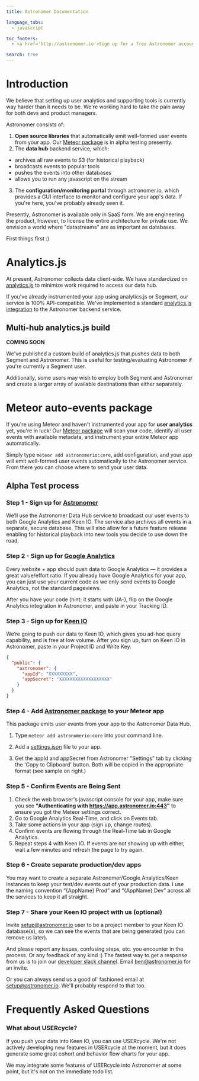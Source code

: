 ```yaml
---
title: Astronomer Documentation

language_tabs:
  - javascript

toc_footers:
  - <a href='http://astronomer.io'>Sign up for a free Astronomer account</a>

search: true
---
```


# Introduction

We believe that setting up user analytics and supporting tools is currently way
harder than it needs to be. We're working hard to take the pain away for
both devs and product managers.

Astronomer consists of:

1. **Open source libraries** that automatically emit well-formed user events
from your app. Our [Meteor package](https://atmospherejs.com/astronomerio/core)
is in alpha testing presently.
2. The **data hub** backend service, which:
  * archives all raw events to S3 (for historical playback)
  * broadcasts events to popular tools
  * pushes the events into other databases
  * allows you to run any javascript on the stream
3. The **configuration/monitoring portal** through astronomer.io, which provides a GUI interface to monitor and configure your app's data. If you're here, you've probably already seen it.

Presently, Astronomer is available only in SaaS form. We are engineering the
product, however, to license the entire architecture for private use. We
envision a world where "datastreams" are as important as databases.

First things first :)

# Analytics.js

At present, Astronomer collects data client-side. We have standardized
on [analytics.js](https://github.com/segmentio/analytics.js) to minimize
work required to access our data hub.

If you've already instrumented your app
using analytics.js or Segment, our service is 100% API-compatible.
We've implemented a standard
[analytics.js integration](https://github.com/astronomerio/analytics.js-integrations/blob/astronomer/lib/astronomer/index.js)
to the Astronomer backend service.

## Multi-hub analytics.js build

**COMING SOON**

We've published a custom build of analytics.js that pushes data to both Segment and Astronomer. This is useful for
testing/evaluating Astronomer if you're currently a Segment user.

Additionally, some users may wish to employ both Segment and Astronomer and create a larger array of available destinations than either separately.

# Meteor auto-events package

If you're using Meteor and haven't instrumented your app for **user analytics** yet,
you're in luck! Our [Meteor package](https://atmospherejs.com/astronomerio/core)
will scan your code, identify all user events with available metadata, and instrument your entire Meteor app automatically.

Simply type `meteor add astronomerio:core`, add configuration, and your app
will emit well-formed user events automatically to the Astronomer service.
From there you can choose where to send your user data.

## Alpha Test process

### Step 1 - Sign up for [Astronomer](https://app.astronomer.io/signup)

We’ll use the Astronomer Data Hub service to broadcast our user events to both Google Analytics and Keen IO. The service also archives all events in a separate, secure database. This will also allow for a future feature release enabling for historical playback into new tools you decide to use down the road.

### Step 2 - Sign up for [Google Analytics](https://www.google.com/analytics/)

Every website + app should push data to Google Analytics — it provides a great value/effort ratio.
If you already have Google Analytics for your app, you can just use your current code as we only send
events to Google Analytics, not the standard pageviews.

After you have your code (hint: it starts with UA-), flip on the Google Analytics
integration in Astronomer, and paste in your Tracking ID.

### Step 3 - Sign up for [Keen IO](https://keen.io/signup?source=astronomer)

We’re going to push our data to Keen IO, which gives you ad-hoc query capability, and is free at low volume. After you sign up, turn on Keen IO in Astronomer, paste in your Project ID and Write Key.

``` json
{
  "public": {
    "astronomer": {
      "appId": "XXXXXXXXX",
      "appSecret": "XXXXXXXXXXXXXXXXXXX"
    }
  }
}
```

### Step 4 - Add [Astronomer package](https://atmospherejs.com/astronomerio/core) to your Meteor app

This package emits user events from your app to the Astronomer Data Hub.

1. Type `meteor add astronomerio:core` into your command line.

2. Add a [settings.json](http://docs.meteor.com/#/full/meteor_settings) file to your app. 

3. Get the appId and appSecret from Astronomer "Settings" tab by clicking the 'Copy to Clipboard' button. Both will be copied in the appropriate format (see sample on right.)

### Step 5 - Confirm Events are Being Sent

1. Check the web browser's javascript console for your app, make sure you see **"Authenticating with https://app.astronomer.io:443"** to ensure you got the Meteor settings correct.
2. Go to Google Analytics Real-Time, and click on Events tab.
3. Take some actions in your app (sign up, change routes).
4. Confirm events are flowing through the Real-Time tab in Google Analytics.
5. Repeat steps 4 with Keen IO. If events are not showing up with either, wait a few minutes and refresh the page to try again.

### Step 6 - Create separate production/dev apps

You may want to create a separate Astronomer/Google Analytics/Keen instances to keep your test/dev events out of your production data. I use the naming convention “{AppName} Prod” and “{AppName} Dev” across all the services to keep it all straight.

### Step 7 - Share your Keen IO project with us (optional)

Invite setup@astronomer.io user to be a project member to your Keen IO database(s), so we can see the events that are being generated (you can remove us later).

And please report any issues, confusing steps, etc. you encounter in the process. Or any feedback of any kind :) The fastest way to get a response from us is to join our [developer slack channel](https://astronomerchat.slack.com). Email [ben@astronomer.io](mailto:ben@astronomer.io) for an invite.

Or you can always send us a good ol' fashioned email at [setup@astronomer.io](mailto:setup@astronomer.io).
We'll probably respond to that too. 

# Frequently Asked Questions

### What about USERcycle?

If you push your data into Keen IO, you can use USERcycle. We're not actively
developing new features in USERcycle at the moment, but it does generate some
great cohort and behavior flow charts for your app.

We may integrate some features of USERcycle into Astronomer at some point,
but it's not on the immediate todo list.
